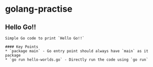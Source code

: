 # golang-practise

## Hello Go!!

    Simple Go code to print `Hello Go!!`

    #### Key Points
    * `package main` - Go entry point should always have `main` as it package
    * `go run hello-worlds.go` - Directly run the code using `go run`


